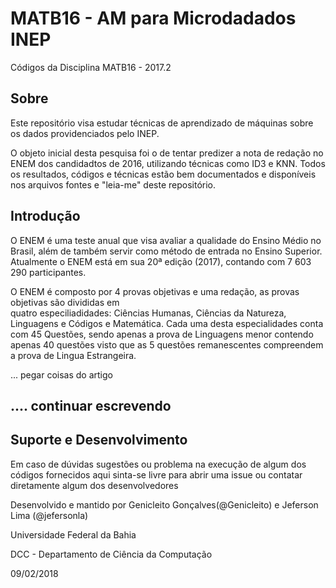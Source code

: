 # MATB16 - AM para Microdadados INEP
Códigos da Disciplina MATB16 - 2017.2

## Sobre

Este repositório visa estudar técnicas de aprendizado de máquinas sobre os dados
providenciados pelo INEP.

O objeto inicial desta pesquisa foi o de tentar predizer a nota de redação no ENEM
dos candidadtos de 2016, utilizando técnicas como ID3 e KNN. Todos os resultados,
códigos e técnicas estão bem documentados e disponíveis nos arquivos fontes e 
"leia-me" deste repositório.

## Introdução

O ENEM é uma teste anual que visa avaliar a qualidade do Ensino Médio no Brasil, além
de também servir como método de entrada no Ensino Superior. Atualmente o ENEM está em sua
20ª edição (2017), contando com 7 603 290 participantes.

O ENEM é composto por 4 provas objetivas e uma redação, as provas objetivas são divididas em   
quatro especiliadidades: Ciências Humanas, Ciências da Natureza, Linguagens e Códigos e
Matemática. Cada uma desta especialidades conta com 45 Questões, sendo apenas a prova de Linguagens
menor contendo apenas 40 questões visto que as 5 questões remanescentes compreendem a prova
de Lingua Estrangeira.

... pegar coisas do artigo 

## .... continuar escrevendo

## Suporte e Desenvolvimento

Em caso de dúvidas sugestões ou problema na execução de algum dos códigos fornecidos aqui
sinta-se livre para abrir uma issue ou contatar diretamente algum dos desenvolvedores

Desenvolvido e mantido por Genicleito Gonçalves(@Genicleito) e Jeferson Lima (@jefersonla)

Universidade Federal da Bahia

DCC - Departamento de Ciência da Computação

09/02/2018
